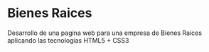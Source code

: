 # Bienes Raices
Desarrollo de una pagina web para una empresa de Bienes Raices
aplicando las tecnologias HTML5 + CSS3
